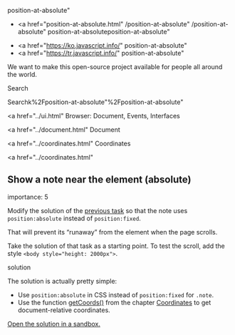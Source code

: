 position-at-absolute"

-   <a href="position-at-absolute.html"
    /position-at-absolute"
    /position-at-absolute"
    position-at-absoluteposition-at-absolute"

<!-- -->

-   <a href="https://ko.javascript.info/"
    position-at-absolute"
-   <a href="https://tr.javascript.info/"
    position-at-absolute"

We want to make this open-source project available for people all around the world.

Search

Searchk%2Fposition-at-absolute"%2Fposition-at-absolute" </a>

<a href="../ui.html" Browser: Document, Events, Interfaces</span></a>

<a href="../document.html" Document</span></a>

<a href="../coordinates.html" Coordinates</span></a>

<a href="../coordinates.html"

## Show a note near the element (absolute)

<span class="task__importance" title="How important is the task, from 1 to 5">importance: 5</span>

Modify the solution of the [previous task](position-at.html) so that the note uses `position:absolute` instead of `position:fixed`.

That will prevent its “runaway” from the element when the page scrolls.

Take the solution of that task as a starting point. To test the scroll, add the style `<body style="height: 2000px">`.

solution

The solution is actually pretty simple:

-   Use `position:absolute` in CSS instead of `position:fixed` for `.note`.
-   Use the function [getCoords()](../coordinates.html#getCoords) from the chapter [Coordinates](../coordinates.html) to get document-relative coordinates.

[Open the solution in a sandbox.](https://plnkr.co/edit/IltvUDuUTs6bVjl3?p=preview)
